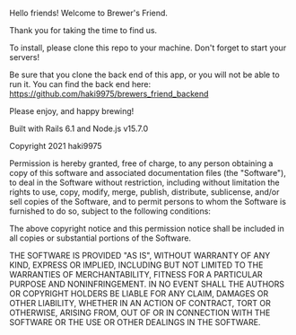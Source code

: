 Hello friends! Welcome to Brewer's Friend.

Thank you for taking the time to find us. 

To install, please clone this repo to your machine. Don't forget to start your servers!

Be sure that you clone the back end of this app, or you will not be able to run it. 
You can find the back end here: https://github.com/haki9975/brewers_friend_backend

Please enjoy, and happy brewing! 

Built with Rails 6.1 and Node.js v15.7.0


Copyright 2021 haki9975

Permission is hereby granted, free of charge, to any person obtaining a copy of this software and associated documentation files (the "Software"), to deal in the Software without restriction, including without limitation the rights to use, copy, modify, merge, publish, distribute, sublicense, and/or sell copies of the Software, and to permit persons to whom the Software is furnished to do so, subject to the following conditions:

The above copyright notice and this permission notice shall be included in all copies or substantial portions of the Software.

THE SOFTWARE IS PROVIDED "AS IS", WITHOUT WARRANTY OF ANY KIND, EXPRESS OR IMPLIED, INCLUDING BUT NOT LIMITED TO THE WARRANTIES OF MERCHANTABILITY, FITNESS FOR A PARTICULAR PURPOSE AND NONINFRINGEMENT. IN NO EVENT SHALL THE AUTHORS OR COPYRIGHT HOLDERS BE LIABLE FOR ANY CLAIM, DAMAGES OR OTHER LIABILITY, WHETHER IN AN ACTION OF CONTRACT, TORT OR OTHERWISE, ARISING FROM, OUT OF OR IN CONNECTION WITH THE SOFTWARE OR THE USE OR OTHER DEALINGS IN THE SOFTWARE.




